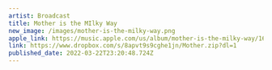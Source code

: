 ```yaml
---
artist: Broadcast
title: Mother is the MIlky Way
new_image: /images/mother-is-the-milky-way.png
apple_link: https://music.apple.com/us/album/mother-is-the-milky-way/1600920698
link: https://www.dropbox.com/s/8apvt9s9cghe1jn/Mother.zip?dl=1
published_date: 2022-03-22T23:20:48.724Z
---
```


